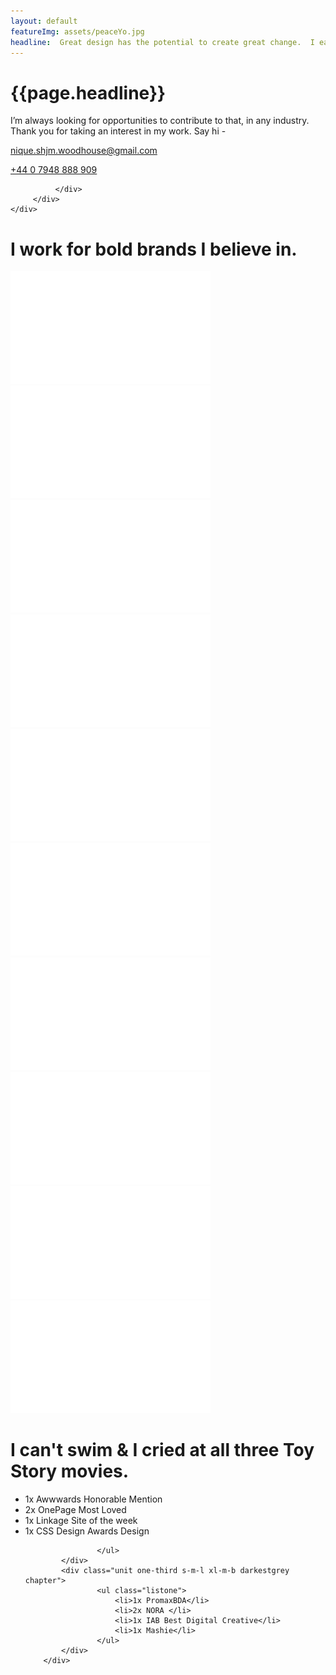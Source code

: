 ```yaml
---
layout: default
featureImg: assets/peaceYo.jpg
headline:  Great design has the potential to create great change.  I eat chips.
---
```


<div class="wider h100 saturate1 pos5050 greyscale1_saturate1 bgCover" style="background-image:url('{{ page.featureImgs}}')">
	<div class="wideOverlay">
		<div class="grid midnight hero1 w100">
			<div class="unit whole">
				<h1 class="w80 s-m-l h1-plus">{{page.headline}}</h1>		
			</div>
		      <div class="unit darkestgrey one-third s-m-l m-m-t m-m-b chapter">
		      	<p class="">I’m always looking for opportunities to contribute to that, in any industry. Thank you for taking an interest in my work.  Say hi - </p>
		      	<p><a href="mailto:nique.shjm.woodhouse@gmail.com">nique.shjm.woodhouse@gmail.com</a> </p>
		      	<p><a href="tel:+4407948888909">+44 0 7948 888 909</a></p>
		      </div>
		      <div class="unit one-third">

		      </div>
		 </div> 
	</div>		 
</div>		


<div class=" wider offBlackBg">
		<div class="grid">		
			<div class="unit whole dBlock xl-m-b xl-m-t">
				<h1 class="w50 s-m-l ghost chapter">I work for bold brands I believe in.</h1>
			</div>
			<div class="unit one-fifth chapter">
				<img src="assets/logos/Logos_mtv.svg"/>
			</div>
			<div class="unit one-fifth chapter">
				<img src="assets/logos/Logos_spotify.svg"/>
			</div>	
			<div class="unit one-fifth chapter">
				<img src="assets/logos/Logos_vans.svg"/>
			</div>						
			<div class="unit one-fifth chapter">
				<img src="assets/logos/Logos_adidas.svg"/>
			</div>	
			<div class="unit one-fifth chapter">
				<img src="assets/logos/Logos_appearhere.svg"/>
			</div>
			<div class="unit one-fifth chapter">
				<img src="assets/logos/Logos_nick.svg"/>
			</div>	
			<div class="unit one-fifth chapter">
				<img src="assets/logos/Logos_aande.svg"/>
			</div>						
			<div class="unit one-fifth chapter">
				<img src="assets/logos/Logos_paramount.svg"/>
			</div>				
			<div class="unit one-fifth chapter">
				<img src="assets/logos/Logos_remington.svg"/>
			</div>
			<div class="unit one-fifth xl-m-b chapter">
				<img src="assets/logos/Logos_nike.svg"/>
			</div>	
		</div>		
</div>


<div class="wider whiteBg">
		<div class="grid chapter">
			<div class="unit whole dBlock xl-m-t l-m-b m-s-l">
				<h1 class="w50 s-m-l">I can't swim &amp; I cried at all three Toy Story movies.</h1>
			</div>
		    <div class="unit one-third s-m-l xl-m-b darkestgrey chapter">
			        <ul class="listone">
			        	<li>1x Awwwards Honorable Mention</li>
			        	<li>2x OnePage Most Loved</li>
			        	<li>1x Linkage Site of the week </li>
			        	<li>1x CSS Design Awards Design</li>
		   
			        </ul>			        					        
			</div>
			<div class="unit one-third s-m-l xl-m-b darkestgrey chapter">
			        <ul class="listone">
			        	<li>1x PromaxBDA</li>
			        	<li>2x NORA </li>
			        	<li>1x IAB Best Digital Creative</li>
			        	<li>1x Mashie</li>				        	
			        </ul>							
	        </div>				
		</div>	
</div>	 





 
<!--			<div class="unit whole dBlock xl-m-t l-m-b m-s-l">
				<h1 class="w50 s-m-l">I can't swim &amp; I cried at all three Toy Story movies.</h1>
			</div>
		    <div class="unit one-third s-m-l xl-m-b">
			        <p class="">
			        	I am a Senior Designer with over 6 years experience in designing digital experiences and products for a diverse range of audiences.  
			        </p>
			        <p class="">
			        	Thanks to an obsessive curiosity, I did a lot of different jobs before settling on design. That varied background has equiped me with a strategic mindset that looks beyond the visuals, and starts with crafting moving narratives for poweful solutions.
			        </p>			        					        
			</div>
			<div class="unit one-third s-m-l xl-m-b">
					<p class="">
			        	I believe in finding ways to validate ideas quickly to generate a simplifying, intuitive solution always underpinned by an insightful vision.
						Every day I'm committed to learning something new, and I believe this quality combined with my experience gives me the ability to create rich experiences and products.  

			        </p>
			        <p class="">
			        	I am currently open to any opportunities. <a href="mailto:nique.shjm.woodhouse@gmail.com">nique.shjm.woodhouse@gmail.com</a> <a href="tel:+4407948888909">+44 0 7948 888 909</a>  
			        </p>
	        </div>-->






